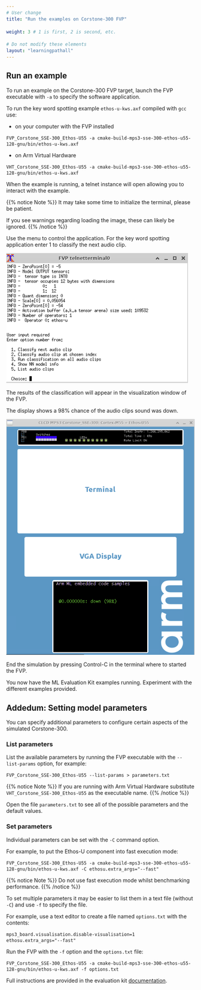 ```yaml
---
# User change
title: "Run the examples on Corstone-300 FVP"

weight: 3 # 1 is first, 2 is second, etc.

# Do not modify these elements
layout: "learningpathall"
---
```

## Run an example

To run an example on the Corstone-300 FVP target, launch the FVP executable with `-a` to specify the software application.

To run the key word spotting example `ethos-u-kws.axf` compiled with `gcc` use:

- on your computer with the FVP installed

```console
FVP_Corstone_SSE-300_Ethos-U55 -a cmake-build-mps3-sse-300-ethos-u55-128-gnu/bin/ethos-u-kws.axf
```

- on Arm Virtual Hardware

```console
VHT_Corstone_SSE-300_Ethos-U55 -a cmake-build-mps3-sse-300-ethos-u55-128-gnu/bin/ethos-u-kws.axf
```
When the example is running, a telnet instance will open allowing you to interact with the example.

{{% notice Note %}}
It may take some time to initialize the terminal, please be patient. 

If you see warnings regarding loading the image, these can likely be ignored.
{{% /notice %}}


Use the menu to control the application. For the key word spotting application enter 1 to classify the next audio clip.

![terminal #center](term.png)

The results of the classification will appear in the visualization window of the FVP. 

The display shows a 98% chance of the audio clips sound was down.

![visualization #center](vis.png)

End the simulation by pressing Control-C in the terminal where to started the FVP.

You now have the ML Evaluation Kit examples running. Experiment with the different examples provided.

## Addedum: Setting model parameters

You can specify additional parameters to configure certain aspects of the simulated Corstone-300.

### List parameters

List the available parameters by running the FVP executable with the `--list-params` option, for example:

```console
FVP_Corstone_SSE-300_Ethos-U55 --list-params > parameters.txt
```

{{% notice Note %}}
If you are running with Arm Virtual Hardware substitute `VHT_Corstone_SSE-300_Ethos-U55` as the executable name.
{{% /notice %}}

Open the file `parameters.txt` to see all of the possible parameters and the default values. 

### Set parameters

Individual parameters can be set with the `-C` command option. 

For example, to put the Ethos-U component into fast execution mode:

```console
FVP_Corstone_SSE-300_Ethos-U55 -a cmake-build-mps3-sse-300-ethos-u55-128-gnu/bin/ethos-u-kws.axf -C ethosu.extra_args="--fast"
```
{{% notice Note %}}
Do not use fast execution mode whilst benchmarking performance.
{{% /notice %}}

To set multiple parameters it may be easier to list them in a text file (without `-C`) and use `-f` to specify the file.

For example, use a text editor to create a file named `options.txt` with the contents:

```console
mps3_board.visualisation.disable-visualisation=1
ethosu.extra_args="--fast"
```

Run the FVP with the `-f` option and the `options.txt` file:

```console
FVP_Corstone_SSE-300_Ethos-U55 -a cmake-build-mps3-sse-300-ethos-u55-128-gnu/bin/ethos-u-kws.axf -f options.txt
```

Full instructions are provided in the evaluation kit [documentation](https://review.mlplatform.org/plugins/gitiles/ml/ethos-u/ml-embedded-evaluation-kit/+/HEAD/docs/quick_start.md).
